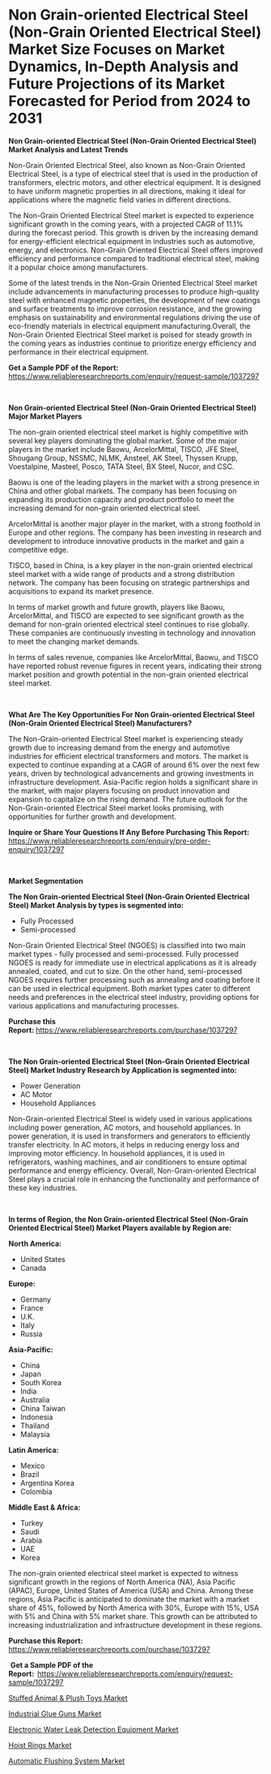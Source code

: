 <p><h1>Non Grain-oriented Electrical Steel (Non-Grain Oriented Electrical Steel) Market Size Focuses on Market Dynamics, In-Depth Analysis and Future Projections of its Market Forecasted for Period from 2024 to 2031</h1></p><p><strong>Non Grain-oriented Electrical Steel (Non-Grain Oriented Electrical Steel) Market Analysis and Latest Trends</strong></p>
<p><p>Non-Grain Oriented Electrical Steel, also known as Non-Grain Oriented Electrical Steel, is a type of electrical steel that is used in the production of transformers, electric motors, and other electrical equipment. It is designed to have uniform magnetic properties in all directions, making it ideal for applications where the magnetic field varies in different directions.</p><p>The Non-Grain Oriented Electrical Steel market is expected to experience significant growth in the coming years, with a projected CAGR of 11.1% during the forecast period. This growth is driven by the increasing demand for energy-efficient electrical equipment in industries such as automotive, energy, and electronics. Non-Grain Oriented Electrical Steel offers improved efficiency and performance compared to traditional electrical steel, making it a popular choice among manufacturers.</p><p>Some of the latest trends in the Non-Grain Oriented Electrical Steel market include advancements in manufacturing processes to produce high-quality steel with enhanced magnetic properties, the development of new coatings and surface treatments to improve corrosion resistance, and the growing emphasis on sustainability and environmental regulations driving the use of eco-friendly materials in electrical equipment manufacturing.Overall, the Non-Grain Oriented Electrical Steel market is poised for steady growth in the coming years as industries continue to prioritize energy efficiency and performance in their electrical equipment.</p></p>
<p><strong>Get a Sample PDF of the Report:&nbsp;</strong> <a href="https://www.reliableresearchreports.com/enquiry/request-sample/1037297">https://www.reliableresearchreports.com/enquiry/request-sample/1037297</a></p>
<p>&nbsp;</p>
<p><strong>Non Grain-oriented Electrical Steel (Non-Grain Oriented Electrical Steel) Major Market Players</strong></p>
<p><p>The non-grain oriented electrical steel market is highly competitive with several key players dominating the global market. Some of the major players in the market include Baowu, ArcelorMittal, TISCO, JFE Steel, Shougang Group, NSSMC, NLMK, Ansteel, AK Steel, Thyssen Krupp, Voestalpine, Masteel, Posco, TATA Steel, BX Steel, Nucor, and CSC.</p><p>Baowu is one of the leading players in the market with a strong presence in China and other global markets. The company has been focusing on expanding its production capacity and product portfolio to meet the increasing demand for non-grain oriented electrical steel.</p><p>ArcelorMittal is another major player in the market, with a strong foothold in Europe and other regions. The company has been investing in research and development to introduce innovative products in the market and gain a competitive edge.</p><p>TISCO, based in China, is a key player in the non-grain oriented electrical steel market with a wide range of products and a strong distribution network. The company has been focusing on strategic partnerships and acquisitions to expand its market presence.</p><p>In terms of market growth and future growth, players like Baowu, ArcelorMittal, and TISCO are expected to see significant growth as the demand for non-grain oriented electrical steel continues to rise globally. These companies are continuously investing in technology and innovation to meet the changing market demands.</p><p>In terms of sales revenue, companies like ArcelorMittal, Baowu, and TISCO have reported robust revenue figures in recent years, indicating their strong market position and growth potential in the non-grain oriented electrical steel market.</p></p>
<p>&nbsp;</p>
<p><strong>What Are The Key Opportunities For Non Grain-oriented Electrical Steel (Non-Grain Oriented Electrical Steel) Manufacturers?</strong></p>
<p><p>The Non-Grain-oriented Electrical Steel market is experiencing steady growth due to increasing demand from the energy and automotive industries for efficient electrical transformers and motors. The market is expected to continue expanding at a CAGR of around 6% over the next few years, driven by technological advancements and growing investments in infrastructure development. Asia-Pacific region holds a significant share in the market, with major players focusing on product innovation and expansion to capitalize on the rising demand. The future outlook for the Non-Grain-oriented Electrical Steel market looks promising, with opportunities for further growth and development.</p></p>
<p><strong>Inquire or Share Your Questions If Any Before Purchasing This Report:</strong> <a href="https://www.reliableresearchreports.com/enquiry/pre-order-enquiry/1037297">https://www.reliableresearchreports.com/enquiry/pre-order-enquiry/1037297</a></p>
<p>&nbsp;</p>
<p><strong>Market Segmentation</strong></p>
<p><strong>The Non Grain-oriented Electrical Steel (Non-Grain Oriented Electrical Steel) Market Analysis by types is segmented into:</strong></p>
<p><ul><li>Fully Processed</li><li>Semi-processed</li></ul></p>
<p><p>Non-Grain Oriented Electrical Steel (NGOES) is classified into two main market types - fully processed and semi-processed. Fully processed NGOES is ready for immediate use in electrical applications as it is already annealed, coated, and cut to size. On the other hand, semi-processed NGOES requires further processing such as annealing and coating before it can be used in electrical equipment. Both market types cater to different needs and preferences in the electrical steel industry, providing options for various applications and manufacturing processes.</p></p>
<p><strong>Purchase this Report:&nbsp;</strong><a href="https://www.reliableresearchreports.com/purchase/1037297">https://www.reliableresearchreports.com/purchase/1037297</a></p>
<p>&nbsp;</p>
<p><strong>The Non Grain-oriented Electrical Steel (Non-Grain Oriented Electrical Steel) Market Industry Research by Application is segmented into:</strong></p>
<p><ul><li>Power Generation</li><li>AC Motor</li><li>Household Appliances</li></ul></p>
<p><p>Non-Grain-oriented Electrical Steel is widely used in various applications including power generation, AC motors, and household appliances. In power generation, it is used in transformers and generators to efficiently transfer electricity. In AC motors, it helps in reducing energy loss and improving motor efficiency. In household appliances, it is used in refrigerators, washing machines, and air conditioners to ensure optimal performance and energy efficiency. Overall, Non-Grain-oriented Electrical Steel plays a crucial role in enhancing the functionality and performance of these key industries.</p></p>
<p>&nbsp;</p>
<p><strong>In terms of Region, the Non Grain-oriented Electrical Steel (Non-Grain Oriented Electrical Steel) Market Players available by Region are:</strong></p>
<p>
    <p> <strong> North America: </strong>
        <ul>
            <li>United States</li>
            <li>Canada</li>
        </ul>
        </p> 
    <p> <strong> Europe: </strong>
        <ul>
            <li>Germany</li>
            <li>France</li>
            <li>U.K.</li>
            <li>Italy</li>
            <li>Russia</li>
        </ul>
        </p> 
    <p> <strong> Asia-Pacific: </strong>
        <ul>
            <li>China</li>
            <li>Japan</li>
            <li>South Korea</li>
            <li>India</li>
            <li>Australia</li>
            <li>China Taiwan</li>
            <li>Indonesia</li>
            <li>Thailand</li>
            <li>Malaysia</li>
        </ul>
        </p> 
    <p> <strong> Latin America: </strong>
        <ul>
            <li>Mexico</li>
            <li>Brazil</li>
            <li>Argentina Korea</li>
            <li>Colombia</li>
        </ul>
        </p> 
    <p> <strong> Middle East & Africa: </strong>
        <ul>
            <li>Turkey</li>
            <li>Saudi</li>
            <li>Arabia</li>
            <li>UAE</li>
            <li>Korea</li>
        </ul>
    </p>
    </p>
<p><p>The non-grain oriented electrical steel market is expected to witness significant growth in the regions of North America (NA), Asia Pacific (APAC), Europe, United States of America (USA) and China. Among these regions, Asia Pacific is anticipated to dominate the market with a market share of 45%, followed by North America with 30%, Europe with 15%, USA with 5% and China with 5% market share. This growth can be attributed to increasing industrialization and infrastructure development in these regions.</p></p>
<p><strong>Purchase this Report: </strong><a href="https://www.reliableresearchreports.com/purchase/1037297">https://www.reliableresearchreports.com/purchase/1037297</a></p>
<p>&nbsp;<strong>Get a Sample PDF of the Report:&nbsp;&nbsp;</strong><a href="https://www.reliableresearchreports.com/enquiry/request-sample/1037297">https://www.reliableresearchreports.com/enquiry/request-sample/1037297</a></p>
<p><strong></strong></p>
<p><p><a href="https://github.com/jhcraigie/Market-Research-Report-List-1/blob/main/stuffed-animal-plush-toys-market.md">Stuffed Animal & Plush Toys Market</a></p><p><a href="https://medium.com/@petrawillms/industrial-glue-guns-market-size-and-market-trends-complete-industry-overview-2024-to-2031-da435342942a">Industrial Glue Guns Market</a></p><p><a href="https://medium.com/@petrawillms/electronic-water-leak-detection-equipment-market-insight-market-trends-growth-forecasted-from-e8533973fba8">Electronic Water Leak Detection Equipment Market</a></p><p><a href="https://github.com/sonuprakash1/Market-Research-Report-List-1/blob/main/hoist-rings-market.md">Hoist Rings Market</a></p><p><a href="https://medium.com/@petrawillms/automatic-flushing-system-market-trends-forecast-and-competitive-analysis-to-2031-c628228bca58">Automatic Flushing System Market</a></p></p>